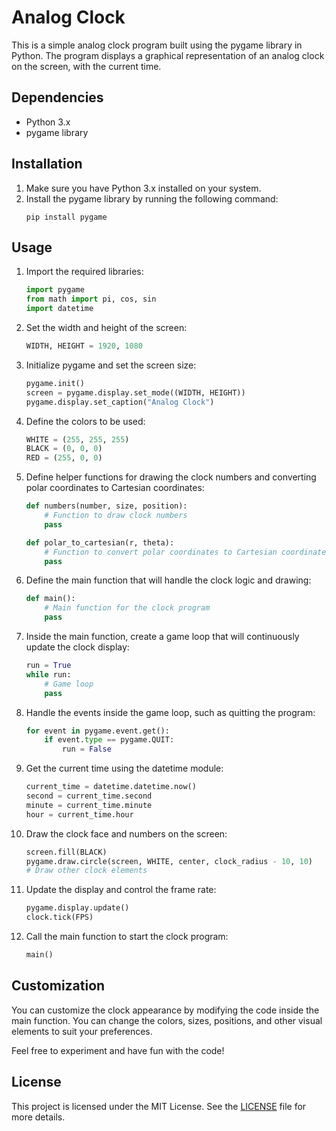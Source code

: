 # Analog Clock

This is a simple analog clock program built using the pygame library in Python. The program displays a graphical representation of an analog clock on the screen, with the current time.

## Dependencies

- Python 3.x
- pygame library

## Installation

1. Make sure you have Python 3.x installed on your system.
2. Install the pygame library by running the following command:
   ```
   pip install pygame
   ```

## Usage

1. Import the required libraries:
   ```python
   import pygame
   from math import pi, cos, sin
   import datetime
   ```

2. Set the width and height of the screen:
   ```python
   WIDTH, HEIGHT = 1920, 1080
   ```

3. Initialize pygame and set the screen size:
   ```python
   pygame.init()
   screen = pygame.display.set_mode((WIDTH, HEIGHT))
   pygame.display.set_caption("Analog Clock")
   ```

4. Define the colors to be used:
   ```python
   WHITE = (255, 255, 255)
   BLACK = (0, 0, 0)
   RED = (255, 0, 0)
   ```

5. Define helper functions for drawing the clock numbers and converting polar coordinates to Cartesian coordinates:
   ```python
   def numbers(number, size, position):
       # Function to draw clock numbers
       pass

   def polar_to_cartesian(r, theta):
       # Function to convert polar coordinates to Cartesian coordinates
       pass
   ```

6. Define the main function that will handle the clock logic and drawing:
   ```python
   def main():
       # Main function for the clock program
       pass
   ```

7. Inside the main function, create a game loop that will continuously update the clock display:
   ```python
   run = True
   while run:
       # Game loop
       pass
   ```

8. Handle the events inside the game loop, such as quitting the program:
   ```python
   for event in pygame.event.get():
       if event.type == pygame.QUIT:
           run = False
   ```

9. Get the current time using the datetime module:
   ```python
   current_time = datetime.datetime.now()
   second = current_time.second
   minute = current_time.minute
   hour = current_time.hour
   ```

10. Draw the clock face and numbers on the screen:
    ```python
    screen.fill(BLACK)
    pygame.draw.circle(screen, WHITE, center, clock_radius - 10, 10)
    # Draw other clock elements
    ```

11. Update the display and control the frame rate:
    ```python
    pygame.display.update()
    clock.tick(FPS)
    ```

12. Call the main function to start the clock program:
    ```python
    main()
    ```

## Customization

You can customize the clock appearance by modifying the code inside the main function. You can change the colors, sizes, positions, and other visual elements to suit your preferences.

Feel free to experiment and have fun with the code!

## License

This project is licensed under the MIT License. See the [LICENSE](LICENSE) file for more details.
